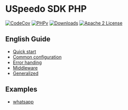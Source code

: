 # USpeedo SDK PHP

[![CodeCov](https://codecov.io/gh/uspeedo/uspeedo-sdk-php/branch/master/graph/badge.svg)](https://codecov.io/gh/uspeedo/uspeedo-sdk-php)
[![PHPv](https://img.shields.io/github/v/release/uspeedo/uspeedo-sdk-php?include_prereleases)](http://www.php.net)
[![Downloads](https://img.shields.io/packagist/dt/uspeedo-sdks/uspeedo-sdk-php.svg?style=flat)](https://packagist.org/packages/uspeedo-sdks/uspeedo-sdk-php)
[![Apache 2 License](https://img.shields.io/packagist/l/aws/aws-sdk-php.svg?style=flat)](http://aws.amazon.com/apache-2-0/)

## English Guide

* [Quick start](docs/quickstart.md)
* [Common configuration](docs/configure.md)
* [Error handing](docs/error.md)
* [Middleware](docs/middleware.md)
* [Generalized](docs/generic.md)

## Examples

- [whatsapp](examples/whatsapp)
